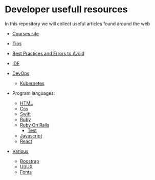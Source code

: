 # Developer usefull resources

 In this repository we will collect useful articles found around the web

- [Courses site](courses/links.md)
- [Tips](tips/links.md)
- [Best Practices and Errors to Avoid](best_practices/links.md)
- [IDE](ide/links.md)
- [DevOps](dev_ops/links.md)
  - [Kubernetes](dev_ops/kubernetes/links.md)

- Program languages:
  - [HTML](program_languages/html/links.md)
  - [Css](program_languages/css/links.md)
  - [Swift](program_languages/swift/links.md)
  - [Ruby](program_languages/ruby/links.md)
  - [Ruby On Rails](program_languages/ruby_on_rails/links.md)
    - [Test](program_languages/ruby_on_rails/test/links.md)
  - [Javascript](program_languages/javascript/links.md)
  - [React](program_languages/react/links.md)

- [Various](various/links.md)
   - [Boostrap](various/links.md#boostrap)
   - [UI/UX](various/links.md#UI/UX)
   - [Fonts](various/links.md#fonts)
